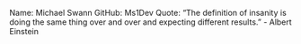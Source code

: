 Name: Michael Swann
GitHub: Ms1Dev
Quote: “The definition of insanity is doing the same thing over and over and expecting different results.” - Albert Einstein